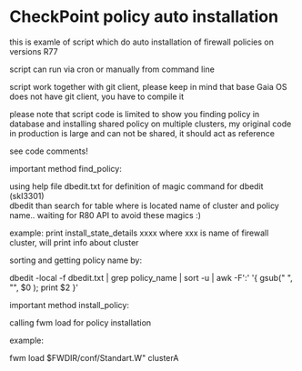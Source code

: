 # CheckPoint policy auto installation
this is examle of script which do auto installation of firewall policies on versions R77

script can run via cron or manually from command line

script work together with git client, please keep in mind that base Gaia OS does not have git client, you have to compile it

please note that script code is limited to show you finding policy in database and installing shared policy on multiple clusters, my original code in production is large and can not be shared, it should act as reference

see code comments!

important method find_policy:
 
using help file dbedit.txt for definition of magic command for dbedit (skI3301)  
dbedit than search for table where is located name of cluster and policy name.. waiting for R80 API to avoid these magics :) 

example: 
print install_state_details xxxx        where xxx is name of firewall cluster, will print info about cluster

sorting and getting policy name by:

dbedit -local -f dbedit.txt | grep policy_name | sort -u | awk -F':' '{ gsub(" ", "", $0 ); print $2 }'



important method install_policy:

calling fwm load for policy installation 

example:

fwm load $FWDIR/conf/Standart.W" clusterA


